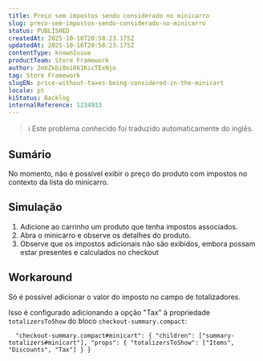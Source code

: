 ```yaml
---
title: Preço sem impostos sendo considerado no minicarro
slug: preco-sem-impostos-sendo-considerado-no-minicarro
status: PUBLISHED
createdAt: 2025-10-16T20:58:23.175Z
updatedAt: 2025-10-16T20:58:23.175Z
contentType: knownIssue
productTeam: Store Framework
author: 2mXZkbi0oi061KicTExNjo
tag: Store Framework
slugEN: price-without-taxes-being-considered-in-the-minicart
locale: pt
kiStatus: Backlog
internalReference: 1234933
---
```


>ℹ️ Este problema conhecido foi traduzido automaticamente do inglês.

## Sumário


No momento, não é possível exibir o preço do produto com impostos no contexto da lista do minicarro.
## Simulação



1. Adicione ao carrinho um produto que tenha impostos associados.
2. Abra o minicarro e observe os detalhes do produto.
3. Observe que os impostos adicionais não são exibidos, embora possam estar presentes e calculados no checkout
## Workaround


Só é possível adicionar o valor do imposto no campo de totalizadores.

Isso é configurado adicionando a opção "Tax" à propriedade `totalizersToShow` do bloco `checkout-summary.compact`:


      "checkout-summary.compact#minicart": { "children": ["summary-totalizers#minicart"], "props": { "totalizersToShow": ["Items", "Discounts", "Tax"] } }




